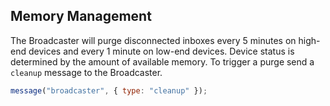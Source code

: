 ## Memory Management

The Broadcaster will purge disconnected inboxes every 5 minutes on high-end devices and every 1 minute on low-end devices. Device status is determined by the amount of available memory. To trigger a purge send a `cleanup` message to the Broadcaster.

```javascript
message("broadcaster", { type: "cleanup" });
```
